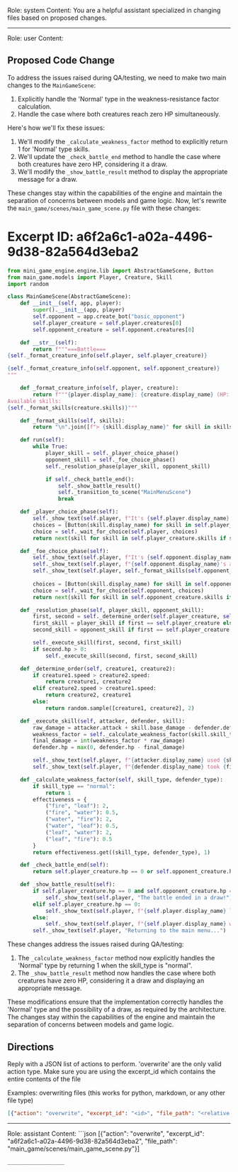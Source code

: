 Role: system
Content: You are a helpful assistant specialized in changing files based on proposed changes.
__________________
Role: user
Content: 
## Proposed Code Change
To address the issues raised during QA/testing, we need to make two main changes to the `MainGameScene`:

1. Explicitly handle the 'Normal' type in the weakness-resistance factor calculation.
2. Handle the case where both creatures reach zero HP simultaneously.

Here's how we'll fix these issues:

1. We'll modify the `_calculate_weakness_factor` method to explicitly return 1 for 'Normal' type skills.
2. We'll update the `_check_battle_end` method to handle the case where both creatures have zero HP, considering it a draw.
3. We'll modify the `_show_battle_result` method to display the appropriate message for a draw.

These changes stay within the capabilities of the engine and maintain the separation of concerns between models and game logic. Now, let's rewrite the `main_game/scenes/main_game_scene.py` file with these changes:

# Excerpt ID: a6f2a6c1-a02a-4496-9d38-82a564d3eba2
```python main_game/scenes/main_game_scene.py
from mini_game_engine.engine.lib import AbstractGameScene, Button
from main_game.models import Player, Creature, Skill
import random

class MainGameScene(AbstractGameScene):
    def __init__(self, app, player):
        super().__init__(app, player)
        self.opponent = app.create_bot("basic_opponent")
        self.player_creature = self.player.creatures[0]
        self.opponent_creature = self.opponent.creatures[0]

    def __str__(self):
        return f"""===Battle===
{self._format_creature_info(self.player, self.player_creature)}

{self._format_creature_info(self.opponent, self.opponent_creature)}
"""

    def _format_creature_info(self, player, creature):
        return f"""{player.display_name}: {creature.display_name} (HP: {creature.hp}/{creature.max_hp})
Available skills:
{self._format_skills(creature.skills)}"""

    def _format_skills(self, skills):
        return "\n".join([f"> {skill.display_name}" for skill in skills])

    def run(self):
        while True:
            player_skill = self._player_choice_phase()
            opponent_skill = self._foe_choice_phase()
            self._resolution_phase(player_skill, opponent_skill)

            if self._check_battle_end():
                self._show_battle_result()
                self._transition_to_scene("MainMenuScene")
                break

    def _player_choice_phase(self):
        self._show_text(self.player, f"It's {self.player.display_name}'s turn to choose a skill.")
        choices = [Button(skill.display_name) for skill in self.player_creature.skills]
        choice = self._wait_for_choice(self.player, choices)
        return next(skill for skill in self.player_creature.skills if skill.display_name == choice.display_name)

    def _foe_choice_phase(self):
        self._show_text(self.player, f"It's {self.opponent.display_name}'s turn to choose a skill.")
        self._show_text(self.player, f"{self.opponent.display_name}'s available skills:")
        self._show_text(self.player, self._format_skills(self.opponent_creature.skills))
        
        choices = [Button(skill.display_name) for skill in self.opponent_creature.skills]
        choice = self._wait_for_choice(self.opponent, choices)
        return next(skill for skill in self.opponent_creature.skills if skill.display_name == choice.display_name)

    def _resolution_phase(self, player_skill, opponent_skill):
        first, second = self._determine_order(self.player_creature, self.opponent_creature)
        first_skill = player_skill if first == self.player_creature else opponent_skill
        second_skill = opponent_skill if first == self.player_creature else player_skill

        self._execute_skill(first, second, first_skill)
        if second.hp > 0:
            self._execute_skill(second, first, second_skill)

    def _determine_order(self, creature1, creature2):
        if creature1.speed > creature2.speed:
            return creature1, creature2
        elif creature2.speed > creature1.speed:
            return creature2, creature1
        else:
            return random.sample([creature1, creature2], 2)

    def _execute_skill(self, attacker, defender, skill):
        raw_damage = attacker.attack + skill.base_damage - defender.defense
        weakness_factor = self._calculate_weakness_factor(skill.skill_type, defender.creature_type)
        final_damage = int(weakness_factor * raw_damage)
        defender.hp = max(0, defender.hp - final_damage)

        self._show_text(self.player, f"{attacker.display_name} used {skill.display_name}!")
        self._show_text(self.player, f"{defender.display_name} took {final_damage} damage!")

    def _calculate_weakness_factor(self, skill_type, defender_type):
        if skill_type == "normal":
            return 1
        effectiveness = {
            ("fire", "leaf"): 2,
            ("fire", "water"): 0.5,
            ("water", "fire"): 2,
            ("water", "leaf"): 0.5,
            ("leaf", "water"): 2,
            ("leaf", "fire"): 0.5
        }
        return effectiveness.get((skill_type, defender_type), 1)

    def _check_battle_end(self):
        return self.player_creature.hp == 0 or self.opponent_creature.hp == 0

    def _show_battle_result(self):
        if self.player_creature.hp == 0 and self.opponent_creature.hp == 0:
            self._show_text(self.player, "The battle ended in a draw!")
        elif self.player_creature.hp == 0:
            self._show_text(self.player, f"{self.player.display_name} lost the battle!")
        else:
            self._show_text(self.player, f"{self.player.display_name} won the battle!")
        self._show_text(self.player, "Returning to the main menu...")
```

These changes address the issues raised during QA/testing:

1. The `_calculate_weakness_factor` method now explicitly handles the 'Normal' type by returning 1 when the skill_type is "normal".
2. The `_show_battle_result` method now handles the case where both creatures have zero HP, considering it a draw and displaying an appropriate message.

These modifications ensure that the implementation correctly handles the 'Normal' type and the possibility of a draw, as required by the architecture. The changes stay within the capabilities of the engine and maintain the separation of concerns between models and game logic.

## Directions
Reply with a JSON list of actions to perform. 'overwrite' are the only valid action type. 
Make sure you are using the excerpt_id which contains the entire contents of the file

Examples:
overwriting files (this works for python, markdown, or any other file type)
```json output_example1
[{"action": "overwrite", "excerpt_id": "<id>", "file_path": "<relative file path>"}]
```

__________________
Role: assistant
Content: ```json
[{"action": "overwrite", "excerpt_id": "a6f2a6c1-a02a-4496-9d38-82a564d3eba2", "file_path": "main_game/scenes/main_game_scene.py"}]
```
__________________
